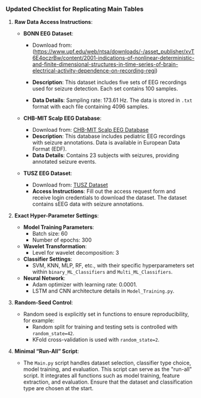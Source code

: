 
### Updated Checklist for Replicating Main Tables

1. **Raw Data Access Instructions**:
   - **BONN EEG Dataset**:
     - Download from: (https://www.upf.edu/web/ntsa/downloads/-/asset_publisher/xvT6E4pczrBw/content/2001-indications-of-nonlinear-deterministic-and-finite-dimensional-structures-in-time-series-of-brain-electrical-activity-dependence-on-recording-regi)

     - **Description**: This dataset includes five sets of EEG recordings used for seizure detection. Each set contains 100 samples.
     - **Data Details**: Sampling rate: 173.61 Hz. The data is stored in `.txt` format with each file containing 4096 samples.

   - **CHB-MIT Scalp EEG Database**:
     - Download from: [CHB-MIT Scalp EEG Database](https://physionet.org/content/chbmit/1.0.0/)
     - **Description**: This database includes pediatric EEG recordings with seizure annotations. Data is available in European Data Format (EDF).
     - **Data Details**: Contains 23 subjects with seizures, providing annotated seizure events.

   - **TUSZ EEG Dataset**:
     - Download from: [TUSZ Dataset](https://isip.piconepress.com/projects/nedc/html/tuh_eeg/#c_tusz)
     - **Access Instructions**: Fill out the access request form and receive login credentials to download the dataset. The dataset contains sEEG data with seizure annotations.

2. **Exact Hyper-Parameter Settings**:
   - **Model Training Parameters**:
     - Batch size: 60
     - Number of epochs: 300
   - **Wavelet Transformation**:
     - Level for wavelet decomposition: 3
   - **Classifier Settings**:
     - SVM, KNN, MLP, RF, etc., with their specific hyperparameters set within `binary_ML_Classifiers` and `Multi_ML_Classifiers`.
   - **Neural Network**:
     - Adam optimizer with learning rate: 0.0001.
     - LSTM and CNN architecture details in `Model_Training.py`.

3. **Random-Seed Control**:
   - Random seed is explicitly set in functions to ensure reproducibility, for example:
     - Random split for training and testing sets is controlled with `random_state=42`.
     - KFold cross-validation is used with `random_state=2`.

4. **Minimal “Run-All” Script**:
   - The `Main.py` script handles dataset selection, classifier type choice, model training, and evaluation. This script can serve as the "run-all" script. It integrates all functions such as model training, feature extraction, and evaluation. Ensure that the dataset and classification type are chosen at the start.
